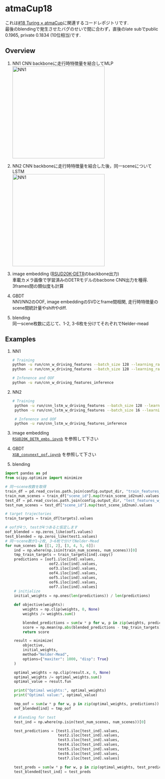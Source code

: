# atmaCup18
これは[#18 Turing × atmaCup](https://www.guruguru.science/competitions/25)に関連するコードレポジトリです.  
最後のblendingで発生させたバグのせいで間に合わず，直後のlate subでpublic 0.1965, private 0.1834 (10位相当)です.  

## Overview
1. NN1
   CNN backboneに走行時特徴量を結合してMLP  
   <img src="https://github.com/user-attachments/assets/2f2b4364-e537-4d8e-9018-050264f22d85" alt="NN1" width="300">

3. NN2
   CNN backboneに走行時特徴量を結合した後，同一sceneについてLSTM  
   <img src="https://github.com/user-attachments/assets/889ca448-caf4-4720-a7d8-2a0773d7a5f3" alt="NN1" width="300">

5. image embedding ([RSUD20K-DETR](https://github.com/hasibzunair/RSUD20K)のbackbone出力)  
   車載カメラ画像で学習済みのDETRモデルのbacbone CNN出力を種得. 3frames間の類似度も計算
6. GBDT  
   NN1/NN2のOOF, image embeddingのSVDとframe間相関, 走行時特徴量のscene間統計量やshiftやdiff.
7. blending  
   同一scene枚数に応じて、1-2, 3-6枚を分けてそれぞれでNelder-mead

 ## Examples
 1. NN1
    ```bash
    # Training
    python -u run/cnn_w_driving_features --batch_size 128 --learning_rate 2e-3 --weight_decay 1e-6 --num_epochs 20 --stage "first"
    python -u run/cnn_w_driving_features --batch_size 128 --learning_rate 5e-4 --weight_decay 1e-6 --num_epochs 30 --stage "second"

    # Infenence and OOF
    python -u run/cnn_w_driving_features_inference    
    ```

2. NN2
   ```bash
   # Training
    python -u run/cnn_lstm_w_driving_features --batch_size 128 --learning_rate 2e-3 --weight_decay 1e-6 --num_epochs 20 --num_layers 2 --stage "first"
    python -u run/cnn_lstm_w_driving_features --batch_size 16 --learning_rate 2e-4 --weight_decay 1e-6 --num_epochs 30 --num_layers 2 --stage "second"

    # Infenence and OOF
    python -u run/cnn_lstm_w_driving_features_inference  
   ```

3. image embedding  
[`RSUD20K_DETR_embs.ipynb`](https://github.com/Masaaaato/atmaCup18/blob/main/run/RSUD20K_DETR_embs.ipynb)
を参照して下さい

5. GBDT  
[`XGB_convnext_oof.ipynb`](https://github.com/Masaaaato/atmaCup18/blob/main/run/XGB_convnext_oof.ipynb)
を参照して下さい

7. blending
```python
import pandas as pd
from scipy.optimize import minimize

# 同一scene枚数を取得
train_df = pd.read_csv(os.path.join(config.output_dir, "train_features_w_cluster.csv"))
train_num_scenes = train_df["scene_id"].map(train_scene_id2num).values 
test_df = pd.read_csv(os.path.join(config.output_dir, "test_features_w_cluster.csv"))
test_num_scenes = test_df["scene_id"].map(test_scene_id2num).values

# target trajectories
train_targets = train_df[targets].values

# oofが4つ, testが4つあると仮定します
oof_blended = np.zeros_like(oof1.values)
test_blended = np.zeros_like(test1.values)
# 同一scene数が1~2枚, 3~6枚で分けてNelder-Mead
for num_scenes in [[1, 2], [3, 4, 5, 6]]:
    ind = np.where(np.isin(train_num_scenes, num_scenes))[0]
    tmp_train_targets = train_targets[ind].copy()
    predictions = [oof1.iloc[ind].values,
                    oof2.iloc[ind].values,
                    oof3.iloc[ind].values,
                    oof4.iloc[ind].values,
                    oof5.iloc[ind].values,
                    oof6.iloc[ind].values,
                    oof7.iloc[ind].values]
    # initialize
    initial_weights = np.ones(len(predictions)) / len(predictions)

    def objective(weights):
        weights = np.clip(weights, 0, None)
        weights /= weights.sum()

        blended_predictions = sum(w * p for w, p in zip(weights, predictions))
        score = np.mean(np.abs(blended_predictions - tmp_train_targets))
        return score

    result = minimize(
        objective,
        initial_weights,
        method="Nelder-Mead",
        options={"maxiter": 1000, "disp": True}
    )

    optimal_weights = np.clip(result.x, 0, None)
    optimal_weights /= optimal_weights.sum()
    optimal_value = result.fun

    print("Optimal weights:", optimal_weights)
    print("Optimal value:", optimal_value)

    tmp_oof = sum(w * p for w, p in zip(optimal_weights, predictions))
    oof_blended[ind] = tmp_oof

    # Blending for test
    test_ind = np.where(np.isin(test_num_scenes, num_scenes))[0]

    test_predictions = [test1.iloc[test_ind].values,
                        test2.iloc[test_ind].values,
                        test3.iloc[test_ind].values,
                        test4.iloc[test_ind].values,
                        test5.iloc[test_ind].values,
                        test6.iloc[test_ind].values,
                        test7.iloc[test_ind].values]

    test_preds = sum(w * p for w, p in zip(optimal_weights, test_predictions))  
    test_blended[test_ind] = test_preds
```
   
